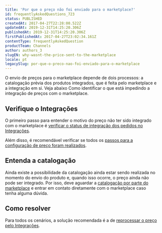 ```yaml
---
title: 'Por que o preço não foi enviado para o marketplace?'
id: frequentlyAskedQuestions_723
status: PUBLISHED
createdAt: 2017-04-27T22:28:00.522Z
updatedAt: 2019-12-31T14:25:20.306Z
publishedAt: 2019-12-31T14:25:20.306Z
firstPublishedAt: 2017-04-27T23:02:34.161Z
contentType: frequentlyAskedQuestion
productTeam: Channels
author: authors_3
slugEN: why-wasnt-the-price-sent-to-the-marketplace
locale: pt
legacySlug: por-que-o-preco-nao-foi-enviado-para-o-marketplace
---
```


O envio de preços para o marketplace depende de dois processos: a catalogação prévia dos produtos integrados, que é feita pelo marketplace e a integração em si. Veja abaixo Como identificar o que está impedindo a integração de preços com o marketplace.

## Verifique o Integrações

O primeiro passo para entender o motivo do preço não ter sido integrado com o marketplace é [verificar o status de integração dos pedidos no Integrações](/pt/tutorial/verificando-integracao-no-bridge/).

Além disso, é recomendável verificar se todos os [passos para a configuração de preço foram realizados](/pt/tutorial/integrando-com-marketplace).

## Entenda a catalogação

Ainda existe a possibilidade da catalogação ainda estar sendo realizada no momento do envio do produto e, quando isso ocorre, o preço ainda não pode ser integrado. Por isso, deve aguardar a [catalogação por parte do marketplace](/pt/faq/por-que-os-produtos-nao-foram-enviados-para-o-marketplace/) e entrar em contato diretamente com o marketplace caso tenha alguma dúvida.

## Como resolver

Para todos os cenários, a solução recomendada é a de [reprocessar o preço pelo Integrações](/pt/tutorial/verificando-integracao-no-bridge).
